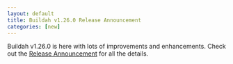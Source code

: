 ```yaml
---
layout: default
title: Buildah v1.26.0 Release Announcement
categories: [new]
---
```

Buildah v1.26.0 is here with lots of improvements and enhancements.  Check out the [Release Announcement](https://buildah.io/releases/2022/05/04/Buildah-version-v1.26.0.html) for all the details.
